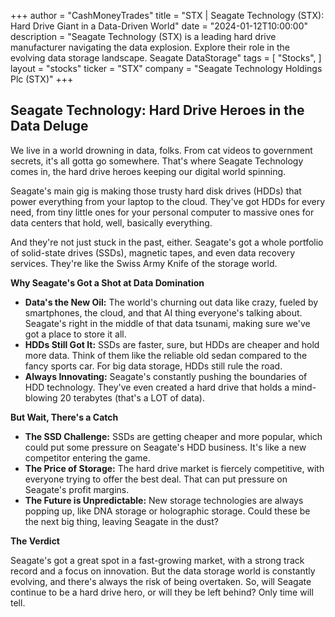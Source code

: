 +++
author = "CashMoneyTrades"
title = "STX |  Seagate Technology (STX): Hard Drive Giant in a Data-Driven World"
date = "2024-01-12T10:00:00"
description = "Seagate Technology (STX) is a leading hard drive manufacturer navigating the data explosion. Explore their role in the evolving data storage landscape. Seagate DataStorage"
tags = [
"Stocks",
]
layout = "stocks"
ticker = "STX"
company = "Seagate Technology Holdings Plc (STX)"
+++
        


##  Seagate Technology: Hard Drive Heroes in the Data Deluge

We live in a world drowning in data, folks. From cat videos to government secrets, it's all gotta go somewhere. That's where Seagate Technology comes in, the hard drive heroes keeping our digital world spinning. 

Seagate's main gig is making those trusty hard disk drives (HDDs) that power everything from your laptop to the cloud. They've got HDDs for every need, from tiny little ones for your personal computer to massive ones for data centers that hold, well, basically everything. 

And they're not just stuck in the past, either. Seagate's got a whole portfolio of solid-state drives (SSDs), magnetic tapes, and even data recovery services. They're like the Swiss Army Knife of the storage world.

**Why Seagate's Got a Shot at Data Domination**

* **Data's the New Oil:**  The world's churning out data like crazy, fueled by smartphones, the cloud, and that AI thing everyone's talking about.  Seagate's right in the middle of that data tsunami, making sure we've got a place to store it all.
* **HDDs Still Got It:**  SSDs are faster, sure, but HDDs are cheaper and hold more data. Think of them like the reliable old sedan compared to the fancy sports car.  For big data storage, HDDs still rule the road.
* **Always Innovating:**  Seagate's constantly pushing the boundaries of HDD technology. They've even created a hard drive that holds a mind-blowing 20 terabytes (that's a LOT of data). 

**But Wait, There's a Catch**

* **The SSD Challenge:**  SSDs are getting cheaper and more popular, which could put some pressure on Seagate's HDD business. It's like a new competitor entering the game.
* **The Price of Storage:**  The hard drive market is fiercely competitive, with everyone trying to offer the best deal. That can put pressure on Seagate's profit margins.
* **The Future is Unpredictable:** New storage technologies are always popping up, like DNA storage or holographic storage. Could these be the next big thing, leaving Seagate in the dust?

**The Verdict**

Seagate's got a great spot in a fast-growing market, with a strong track record and a focus on innovation. But the data storage world is constantly evolving, and there's always the risk of being overtaken.  So, will Seagate continue to be a hard drive hero, or will they be left behind? Only time will tell.  

        